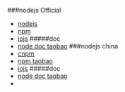 ###nodejs Official
* [nodejs](http://www.nodejs.org/)
* [npm](https://www.npmjs.com/) 
* [iojs](https://iojs.org/en/index.html)
#####doc 
* [node doc taobao](http://npm.taobao.org/mirrors/node/latest/docs/api/index.html)
###nodejs china
* [cnpm](http://cnpmjs.org/)
* [npm taobao](http://npm.taobao.org/)
* [iojs](http://npm.taobao.org/mirrors/iojs/latest/doc/api/index.html)
#####doc 
* [node doc taobao](http://npm.taobao.org/mirrors/node/latest/docs/api/index.html)
* []()
